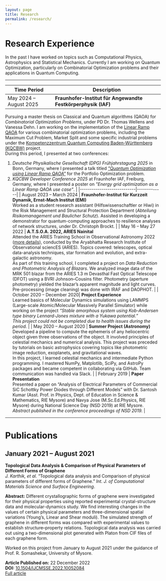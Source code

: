 ```yaml
---
layout: page
title: Research
permalink: /research/
---
```


# Research Experience

In the past I have worked on topics such as Computational Physics, Astrophysics and Statistical Mechanics. Currently I am working on Quantum Optimization, particularly on Combinatorial Optimization problems and their applications in Quantum Computing. 

---

| Time Period                | Description |
|----------------------------|-------------|
| May 2024 – August 2025    | **Fraunhofer-Institut für Angewandte Festkörperphysik (IAF)**  
Pursuing a master thesis on Classical and Quantum algorithms (QAOA) for _Combinatorial Optimization Problems_, under PD Dr. Thomas Wellens and Vanessa Dehn. I am working on the implementation of the [Linear Ramp QAOA](https://arxiv.org/abs/2504.08577) for various combinatorial optimization problems, including the Maximum Cut Problem, Market Split and some specific industrial problems under the [Kompetenzzentrum Quantum Computing Baden-Württemberg (KQCBW)](https://www.iaf.fraunhofer.de/de/forscher/quantensysteme/quantencomputing/KQCBW24.html) project.  
During this period, I presented at two conferences:  
1. *Deutsche Physikalische Gesellschaft (DPG) Frühjahrstagung 2025* in Bonn, Germany, where I presented a talk titled [_"Quantum Optimization using Linear Ramp QAOA"_](https://www.dpg-verhandlungen.de/year/2025/conference/bonn/part/qi/session/12/contribution/2) for the Portfolio Optimization problem.  
2. *KQCBW Developer Conference 2025* at Fraunhofer IAF, Freiburg, Germany, where I presented a poster on _"Energy grid optimization as a Linear Ramp QAOA use case"_. |
|----------------------------|-------------|
| August 2023 – March 2024   | **Fraunhofer-Institut für Kurzzeit Dynamik, Ernst-Mach Institut (EMI)**  
Worked as a student research assistant (Hilfswissenschaftler or Hiwi) in the Risk Management and Structural Protection Department (_Abteilung Risikomanagement und Baulicher Schutz_). Assisted in developing a demonstrator for quantum-computing approaches to resilience analyses of network structures, under Dr. Christoph Brockt. |
| May 16 – May 27 2022       | **A.T.S.O.A. 2022, ARIES Nainital**  
Attended the ARIES Training School in Observational Astronomy 2022 ([more details](https://www.aries.res.in/atsoa2022/)), conducted by the Aryabhatta Research Institute of Observational sciencES (ARIES). Topics covered: telescopes, optical data-analysis techniques, star formation and evolution, and extra-galactic astronomy.  
As part of this training school, I completed a project on _Data Reduction and Photometric Analysis of Blazars_. We analyzed image data of the MRK 501 blazar from the ARIES 1.3 m Devasthal Fast Optical Telescope (DFOT) using a BVRI Johnson–Cousins filter. Photometry (aperture photometry) yielded the blazar’s apparent magnitude and light curves. Pre-processing (image cleaning) was done with IRAF and DAOPHOT. |
| October 2020 – December 2020| **Project Experience**  
Learned basics of Molecular Dynamics simulations using LAMMPS (Large-scale Atomic/Molecular Massively Parallel Simulator) while working on the project _“Stable amorphous system using Kob-Andersen type binary Lennard-Jones mixture with a Yukawa potential.”_  
*This project could not be completed due to health issues during the period.* |
| May 2020 – August 2020     | **Summer Project (Astronomy)**  
Developed a pipeline to compute the ephemeris of any heliocentric object given three observations of the object. It involved principles of celestial mechanics and numerical analysis. This project was preceded by tutorials on basic astrophysics covering topics like photometric image reduction, exoplanets, and gravitational waves.  
In this project, I learned celestial mechanics and intermediate Python programming. I mastered NumPy, Matplotlib, SciPy, and AstroPy packages and became competent in collaborating via GitHub. Team communication was handled via Slack. |
| February 2019              | **Paper Presentation**  
Presented a paper on “Analysis of Electrical Parameters of Commercial SiC Schottky Power Diodes through Different Models” with Dr. Santosh Kumar (Asst. Prof. in Physics, Dept. of Education in Science & Mathematics, RIE Mysore) and Navya Jose (M.Sc.Ed.Physics, RIE Mysore) during National Science Day (NSD 2019) at RIE Mysore.  
_Abstract published in the conference proceedings of NSD 2019._ |

---

# Publications

## January 2021 – August 2021
**Topological Data Analysis & Comparison of Physical Parameters of Different Forms of Graphene**  
_J. Karthik, et al._ “Topological data analysis and Comparison of physical parameters of different forms of Graphene.” _Int. J. of Computational Materials Science and Surface Engineering_.

**Abstract:** Different crystallographic forms of graphene were investigated for their physical properties using reported experimental crystal-structure data and molecular-dynamics study. We find interesting changes in the values of certain physical parameters and three-dimensional spatial variations (Young’s, Linear and Shear moduli). The simulated strength of graphene in different forms was compared with experimental values to establish structure–property relations. Topological data analysis was carried out using a two-dimensional plot generated with Platon from CIF files of each graphene form.

Worked on this project from January to August 2021 under the guidance of Prof. R. Somashekar, University of Mysore.

**Article Published on:** 22 December 2022  
**DOI:** [10.1504/IJCMSSE.2022.10052084](https://doi.org/10.1504/IJCMSSE.2022.10052084)  
[Full article](https://www.inderscience.com/info/inarticle.php?artid=127980)

<!-- > **Update (31.04.22):** Reviewers’ comments received.  
> **Update (27.06.22):** Article accepted for publication. -->
